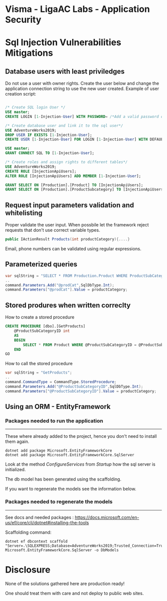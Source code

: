 # Visma - LigaAC Labs - Application Security

# Sql Injection Vulnerabilities Mitigations

## Database users with least priviledges 
Do not use a user with owner rights. 
Create the user below and change the application connection string to use the new user created.
Example of user creation script:

```sql

/* Create SQL login User */
USE master;
CREATE LOGIN [1-Injection-User] WITH PASSWORD= /*Add a valid password otherwise script will fail , values should be defined like this N'CHANGEME' */

/* Create database user and link it to the sql user*/
USE AdventureWorks2019;
DROP USER IF EXISTS [1-Injection-User];
CREATE USER [1-Injection-User] FOR LOGIN [1-Injection-User] WITH DEFAULT_SCHEMA=[dbo];

USE master;
GRANT CONNECT SQL TO [1-Injection-User];

/* Create roles and assign rights to different tables*/
USE AdventureWorks2019;
CREATE ROLE [InjectionApiUsers];
ALTER ROLE [InjectionApiUsers] ADD MEMBER [1-Injection-User];

GRANT SELECT ON [Production].[Product] TO [InjectionApiUsers];
GRANT SELECT ON [Production].[ProductSubcategory] TO [InjectionApiUsers];


```
## Request input parameters validation and whitelisting
Proper validate the user input. 
When possbile let the framework reject requests that don't use correct variable types.
```C#
public IActionResult Products(int productCategory){....}
```
Email, phone numbers can be validated using regular expressions. 
## Parameterized queries
```C#
var sqlString = "SELECT * FROM Production.Product WHERE ProductSubCategoryID = @prodCat";
..
command.Parameters.Add("@prodCat",SqlDbType.Int);
command.Parameters["@prodCat"].Value = productCategory;
```
## Stored produres when written correclty
How to create a stored procedure
```SQL
CREATE PROCEDURE [dbo].[GetProducts]
	@ProductSubCategoryID int
	AS
	BEGIN
		SELECT * FROM Product WHERE @ProductSubCategoryID = @ProductSubCategoryID
	END 
GO
```
How to call the stored procedure
```C#
var sqlString = "GetProducts";
..
command.CommandType = CommandType.StoredProcedure;
command.Parameters.Add("@ProductSubCategoryID",SqlDbType.Int);
command.Parameters["@ProductSubCategoryID"].Value = productCategory;

```

## Using an ORM - EntityFramework
### Packages needed to run the application
---
These where already added to the project, hence you don't need to install them again.
```
dotnet add package Microsoft.EntityFrameworkCore
dotnet add package Microsoft.EntityFrameworkCore.SqlServer
```
Look at the method *ConfigureServices* from *Startup* how the sql server is initialized.

The db model has been generated using the scaffolding. 

If you want to regenerate the models see the information below.

### Packages needed to regenerate the models 
---

See docs and needed packages : https://docs.microsoft.com/en-us/ef/core/cli/dotnet#installing-the-tools

Scaffolding command:

```
dotnet ef dbcontext scaffold "Server=.\SQLEXPRESS;Database=AdventureWorks2019;Trusted_Connection=True;" Microsoft.EntityFrameworkCore.SqlServer -o DbModels
```

# Disclosure
None of the solutions gathered here are production ready! 

One should treat them with care and not deploy to public web sites.


